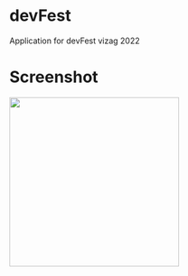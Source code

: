 # devFest
Application for devFest vizag 2022
# Screenshot
<img src="https://user-images.githubusercontent.com/59611699/196714207-7ee8d1ee-8511-4400-adf0-aeeff4d3ac7d.png" width="300px"/>
